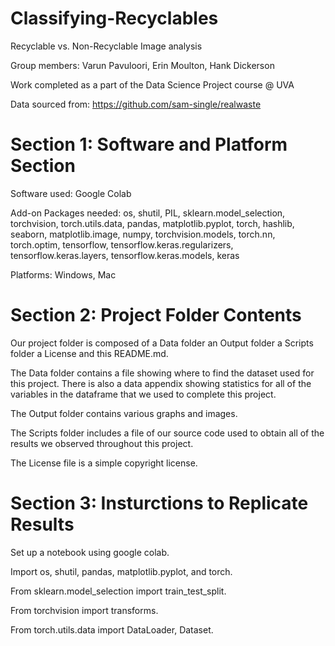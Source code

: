 # Classifying-Recyclables
Recyclable vs. Non-Recyclable Image analysis

Group members: Varun Pavuloori, Erin Moulton, Hank Dickerson

Work completed as a part of the Data Science Project course @ UVA

Data sourced from: https://github.com/sam-single/realwaste
# Section 1: Software and Platform Section
Software used: Google Colab

Add-on Packages needed: os, shutil, PIL, sklearn.model_selection, torchvision, torch.utils.data, pandas, matplotlib.pyplot, torch, hashlib, seaborn, matplotlib.image, numpy, torchvision.models, torch.nn, torch.optim, tensorflow, tensorflow.keras.regularizers, tensorflow.keras.layers, tensorflow.keras.models, keras

Platforms: Windows, Mac
# Section 2: Project Folder Contents
Our project folder is composed of a Data folder an Output folder a Scripts folder a License and this README.md.

The Data folder contains a file showing where to find the dataset used for this project. There is also a data appendix showing statistics for all of the variables in the dataframe that we used to complete this project.

The Output folder contains various graphs and images. 

The Scripts folder includes a file of our source code used to obtain all of the results we observed throughout this project.

The License file is a simple copyright license.

# Section 3: Insturctions to Replicate Results
Set up a notebook using google colab.

Import os, shutil, pandas, matplotlib.pyplot, and torch.

From sklearn.model_selection import train_test_split.

From torchvision import transforms.

From torch.utils.data import DataLoader, Dataset.

